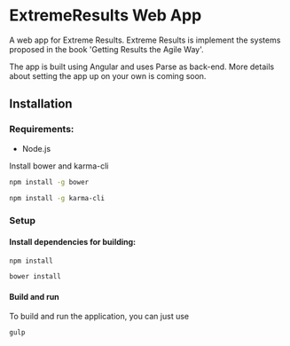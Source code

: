 # ExtremeResults Web App

A web app for Extreme Results.
Extreme Results is implement the systems proposed in the book 'Getting Results the Agile Way'.

The app is built using Angular and uses Parse as back-end.
More details about setting the app up on your own is coming soon.


## Installation

### Requirements:

* Node.js

Install bower and karma-cli

```bash
npm install -g bower
```

```bash
npm install -g karma-cli
```

### Setup

#### Install dependencies for building:
```bash
npm install
```

```bash
bower install
```

#### Build and run

To build and run the application, you can just use
```bash
gulp
```


